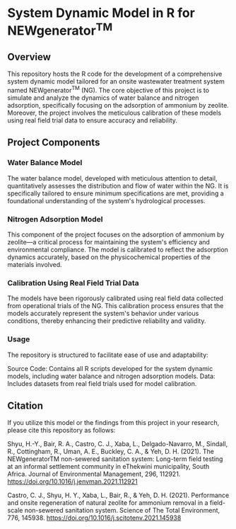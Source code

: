 # System Dynamic Model in R for NEWgenerator<sup>TM</sup>

## Overview
This repository hosts the R code for the development of a comprehensive system dynamic model tailored for an onsite wastewater treatment system named NEWgenerator<sup>TM</sup> (NG). The core objective of this project is to simulate and analyze the dynamics of water balance and nitrogen adsorption, specifically focusing on the adsorption of ammonium by zeolite. Moreover, the project involves the meticulous calibration of these models using real field trial data to ensure accuracy and reliability.

## Project Components
### Water Balance Model
The water balance model, developed with meticulous attention to detail, quantitatively assesses the distribution and flow of water within the NG. It is specifically tailored to ensure minimum specifications are met, providing a foundational understanding of the system's hydrological processes.

### Nitrogen Adsorption Model
This component of the project focuses on the adsorption of ammonium by zeolite—a critical process for maintaining the system's efficiency and environmental compliance. The model is calibrated to reflect the adsorption dynamics accurately, based on the physicochemical properties of the materials involved.

### Calibration Using Real Field Trial Data
The models have been rigorously calibrated using real field data collected from operational trials of the NG. This calibration process ensures that the models accurately represent the system's behavior under various conditions, thereby enhancing their predictive reliability and validity.

### Usage
The repository is structured to facilitate ease of use and adaptability:

Source Code: Contains all R scripts developed for the system dynamic models, including water balance and nitrogen adsorption models.
Data: Includes datasets from real field trials used for model calibration.

## Citation
If you utilize this model or the findings from this project in your research, please cite this repository as follows:

Shyu, H.-Y., Bair, R. A., Castro, C. J., Xaba, L., Delgado-Navarro, M., Sindall, R., Cottingham, R., Uman, A. E., Buckley, C. A., & Yeh, D. H. (2021). The NEWgeneratorTM non-sewered sanitation system: Long-term field testing at an informal settlement community in eThekwini municipality, South Africa. Journal of Environmental Management, 296, 112921. https://doi.org/10.1016/j.jenvman.2021.112921

Castro, C. J., Shyu, H. Y., Xaba, L., Bair, R., & Yeh, D. H. (2021). Performance and onsite regeneration of natural zeolite for ammonium removal in a field-scale non-sewered sanitation system. Science of The Total Environment, 776, 145938. https://doi.org/10.1016/j.scitotenv.2021.145938
